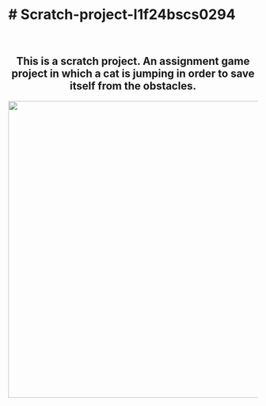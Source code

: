 <html>
<h1># Scratch-project-l1f24bscs0294</h1><br>
<center>
<h2>This is a scratch project. An assignment game project in which a cat is jumping in order to save itself from the obstacles.</h2>
</center>
<body>
<center>
<img src="https://i.ibb.co/GnnWM5p/Screenshot-2024-10-27-193626.png" width="1200px" height="600px">
</center>
</body>
</html>

